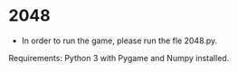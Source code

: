 # 2048
* In order to run the game, please run the fle 2048.py. 

Requirements:
Python 3 with Pygame and Numpy installed.

